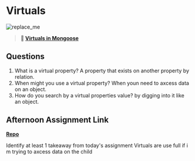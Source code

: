 # Virtuals

![replace_me](https://codeworks.blob.core.windows.net/public/assets/img/illustrations/placeholder.svg)

> **📖 [Virtuals in Mongoose](https://codeworksacademy.com/fs-student-guide/resources/wk5/04-Virtuals)**

## Questions

1. What is a virtual property?
A property that exists on another property by relation. 
2. When might you use a virtual property? 
When youn need to axcess data on an object. 
3. How do you search by a virtual properties value?
by digging into it like an object. 
## Afternoon Assignment Link

**[Repo](https://github.com/DerekBelloni/support-group1.git)**

Identify at least 1 takeaway from today's assignment
Virtuals are use full if i m trying to axcess data on the child